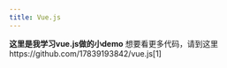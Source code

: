 ```yaml
---
title: Vue.js
---
```

**这里是我学习vue.js做的小demo**
想要看更多代码，请到这里https://github.com/17839193842/vue.js[1]


